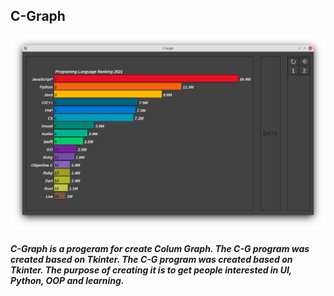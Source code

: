 ## C-Graph
![c-graph.png](/image/c-graph.png)
##### C-Graph is a progeram for create Colum Graph. The C-G program was created based on Tkinter. The C-G program was created based on Tkinter.  The purpose of creating it is to get people interested in UI, Python, OOP and learning. 
